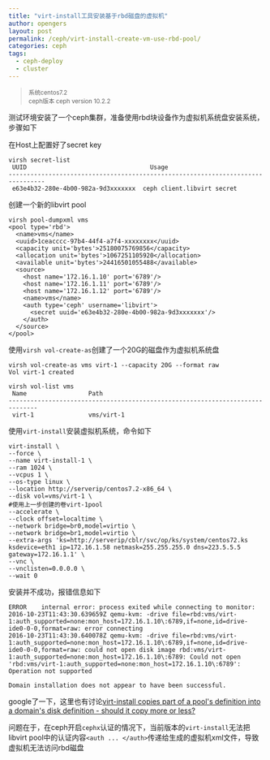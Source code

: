 ```yaml
---
title: "virt-install工具安装基于rbd磁盘的虚拟机"
author: opengers
layout: post
permalink: /ceph/virt-install-create-vm-use-rbd-pool/
categories: ceph
tags:
  - ceph-deploy
  - cluster
---
```


><small>系统centos7.2    
ceph版本 ceph version 10.2.2</small>

测试环境安装了一个ceph集群，准备使用rbd块设备作为虚拟机系统盘安装系统，步骤如下  

在Host上配置好了secret key  

``` shell
virsh secret-list
 UUID                                  Usage
--------------------------------------------------------------------------------
 e63e4b32-280e-4b00-982a-9d3xxxxxxx  ceph client.libvirt secret
```

创建一个新的libvirt pool   

``` shell
virsh pool-dumpxml vms
<pool type='rbd'>
  <name>vms</name>
  <uuid>1ceacccc-97b4-44f4-a7f4-xxxxxxxx</uuid>
  <capacity unit='bytes'>25180075769856</capacity>
  <allocation unit='bytes'>1067251105920</allocation>
  <available unit='bytes'>24416501055488</available>
  <source>
    <host name='172.16.1.10' port='6789'/>
    <host name='172.16.1.11' port='6789'/>
    <host name='172.16.1.12' port='6789'/>
    <name>vms</name>
    <auth type='ceph' username='libvirt'>
      <secret uuid='e63e4b32-280e-4b00-982a-9d3xxxxxxx'/>
    </auth>
  </source>
</pool>
```

使用`virsh vol-create-as`创建了一个20G的磁盘作为虚拟机系统盘     

``` shell
virsh vol-create-as vms virt-1 --capacity 20G --format raw
Vol virt-1 created

virsh vol-list vms
 Name                 Path                                    
------------------------------------------------------------------------------                             
 virt-1               vms/virt-1
```

使用`virt-install`安装虚拟机系统，命令如下       

``` shell
virt-install \
--force \
--name virt-install-1 \
--ram 1024 \
--vcpus 1 \
--os-type linux \
--location http://serverip/centos7.2-x86_64 \
--disk vol=vms/virt-1 \
#使用上一步创建的卷virt-1pool
--accelerate \
--clock offset=localtime \
--network bridge=br0,model=virtio \
--network bridge=br1,model=virtio \
--extra-args 'ks=http://serverip/cblr/svc/op/ks/system/centos72.ks ksdevice=eth1 ip=172.16.1.58 netmask=255.255.255.0 dns=223.5.5.5 gateway=172.16.1.1' \
--vnc \
--vnclisten=0.0.0.0 \
--wait 0
```

安装并不成功，报错信息如下    

``` shell
ERROR    internal error: process exited while connecting to monitor: 2016-10-23T11:43:30.639659Z qemu-kvm: -drive file=rbd:vms/virt-1:auth_supported=none:mon_host=172.16.1.10\:6789,if=none,id=drive-ide0-0-0,format=raw: error connecting
2016-10-23T11:43:30.640078Z qemu-kvm: -drive file=rbd:vms/virt-1:auth_supported=none:mon_host=172.16.1.10\:6789,if=none,id=drive-ide0-0-0,format=raw: could not open disk image rbd:vms/virt-1:auth_supported=none:mon_host=172.16.1.10\:6789: Could not open 'rbd:vms/virt-1:auth_supported=none:mon_host=172.16.1.10\:6789': Operation not supported

Domain installation does not appear to have been successful.
```

google了一下，这里也有讨论[virt-install copies part of a pool's definition into a domain's disk definition - should it copy more or less?](https://www.redhat.com/archives/virt-tools-list/2016-January/msg00006.html)    

问题在于，在ceph开启`cephx`认证的情况下，当前版本的`virt-install`无法把libvirt pool中的认证内容`<auth ... </auth>`传递给生成的虚拟机xml文件，导致虚拟机无法访问rbd磁盘   
